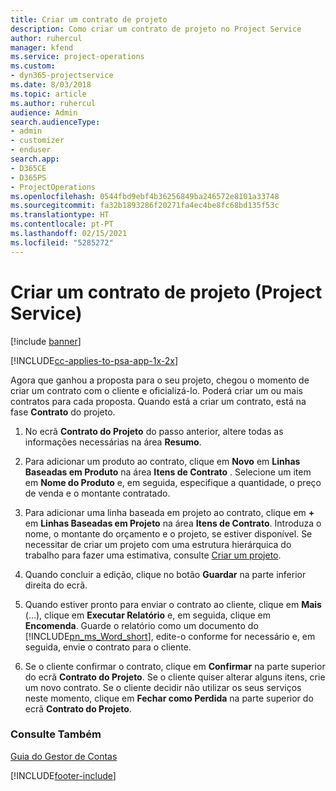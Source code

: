 ```yaml
---
title: Criar um contrato de projeto
description: Como criar um contrato de projeto no Project Service
author: ruhercul
manager: kfend
ms.service: project-operations
ms.custom:
- dyn365-projectservice
ms.date: 8/03/2018
ms.topic: article
ms.author: ruhercul
audience: Admin
search.audienceType:
- admin
- customizer
- enduser
search.app:
- D365CE
- D365PS
- ProjectOperations
ms.openlocfilehash: 0544fbd9ebf4b36256849ba246572e8101a33748
ms.sourcegitcommit: fa32b1893286f20271fa4ec4be8fc68bd135f53c
ms.translationtype: HT
ms.contentlocale: pt-PT
ms.lasthandoff: 02/15/2021
ms.locfileid: "5285272"
---
```

# <a name="create-a-project-contract-project-service"></a>Criar um contrato de projeto (Project Service)

[!include [banner](../includes/psa-now-project-operations.md)]

[!INCLUDE[cc-applies-to-psa-app-1x-2x](../includes/cc-applies-to-psa-app-1x-2x.md)]

Agora que ganhou a proposta para o seu projeto, chegou o momento de criar um contrato com o cliente e oficializá-lo. Poderá criar um ou mais contratos para cada proposta. Quando está a criar um contrato, está na fase **Contrato** do projeto.  
  
1. No ecrã **Contrato do Projeto** do passo anterior, altere todas as informações necessárias na área **Resumo**.  
  
2. Para adicionar um produto ao contrato, clique em **Novo** em **Linhas Baseadas em Produto** na área **Itens de Contrato** . Selecione um item em **Nome do Produto** e, em seguida, especifique a quantidade, o preço de venda e o montante contratado.  
  
3. Para adicionar uma linha baseada em projeto ao contrato, clique em **+** em **Linhas Baseadas em Projeto** na área **Itens de Contrato**. Introduza o nome, o montante do orçamento e o projeto, se estiver disponível. Se necessitar de criar um projeto com uma estrutura hierárquica do trabalho para fazer uma estimativa, consulte [Criar um projeto](../psa/create-project.md).  
  
4. Quando concluir a edição, clique no botão **Guardar** na parte inferior direita do ecrã.  
  
5. Quando estiver pronto para enviar o contrato ao cliente, clique em **Mais** (…), clique em **Executar Relatório** e, em seguida, clique em **Encomenda**. Guarde o relatório como um documento do [!INCLUDE[pn_ms_Word_short](../includes/pn-ms-word-short.md)], edite-o conforme for necessário e, em seguida, envie o contrato para o cliente.  
  
6. Se o cliente confirmar o contrato, clique em **Confirmar** na parte superior do ecrã **Contrato do Projeto**. Se o cliente quiser alterar alguns itens, crie um novo contrato. Se o cliente decidir não utilizar os seus serviços neste momento, clique em **Fechar como Perdida** na parte superior do ecrã **Contrato do Projeto**.  
  
### <a name="see-also"></a>Consulte Também  
 [Guia do Gestor de Contas](../psa/account-manager-guide.md)


[!INCLUDE[footer-include](../includes/footer-banner.md)]